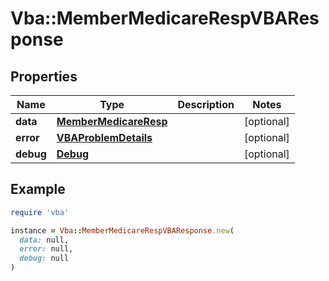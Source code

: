 # Vba::MemberMedicareRespVBAResponse

## Properties

| Name | Type | Description | Notes |
| ---- | ---- | ----------- | ----- |
| **data** | [**MemberMedicareResp**](MemberMedicareResp.md) |  | [optional] |
| **error** | [**VBAProblemDetails**](VBAProblemDetails.md) |  | [optional] |
| **debug** | [**Debug**](Debug.md) |  | [optional] |

## Example

```ruby
require 'vba'

instance = Vba::MemberMedicareRespVBAResponse.new(
  data: null,
  error: null,
  debug: null
)
```


